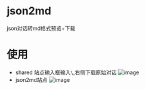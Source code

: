 # json2md
json对话转md格式预览+下载
# 使用 
- shared 站点输入框输入`\`,右侧下载原始对话
![image](https://github.com/user-attachments/assets/3d3c1054-b253-4aaf-a2cc-3587b1729d8c)
- json2md站点
![image](https://github.com/user-attachments/assets/27d676fa-271d-49e0-ad95-37949751c523)
